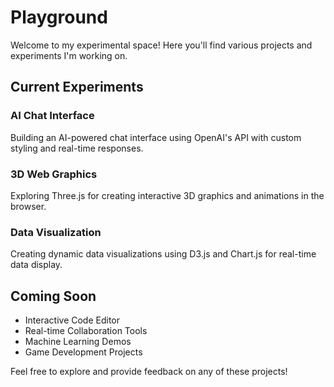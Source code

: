 # Playground

Welcome to my experimental space! Here you'll find various projects and experiments I'm working on.

## Current Experiments

### AI Chat Interface

Building an AI-powered chat interface using OpenAI's API with custom styling and real-time responses.

### 3D Web Graphics

Exploring Three.js for creating interactive 3D graphics and animations in the browser.

### Data Visualization

Creating dynamic data visualizations using D3.js and Chart.js for real-time data display.

## Coming Soon

- Interactive Code Editor
- Real-time Collaboration Tools
- Machine Learning Demos
- Game Development Projects

Feel free to explore and provide feedback on any of these projects!
